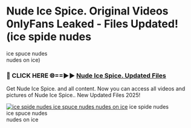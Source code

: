 # Nude Ice Spice. Original Videos 0nlyFans Leaked - Files Updated! (ice spide nudes<br>
ice spuce nudes<br>
nudes on ice)

<h3>🔴 CLICK HERE 🌐==►► <a href="https://tinyurl.com/2p9ay9w9" rel="nofollow">Nude Ice Spice. Updated Files</a></h3>

Get Nude Ice Spice. and all content. Now you can access all videos and pictures of Nude Ice Spice.. New Updated Files 2025!

[![ice spide nudes<br>
ice spuce nudes<br>
nudes on ice](https://i.imgur.com/KQgVmj3.gif)](https://tinyurl.com/2p9ay9w9)
ice spide nudes<br>
ice spuce nudes<br>
nudes on ice